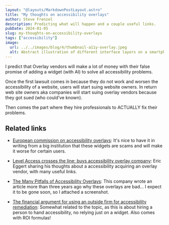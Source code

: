 ```yaml
---
layout: "@layouts/MarkdownPostLayout.astro"
title: "My thoughts on accessibility overlays"
author: Steve Frenzel
description: Predicting what will happen and a couple useful links.
pubDate: 2024-01-05
slug: my-thoughts-on-accessibility-overlays
tags: ["accessibility"]
image:
  url: ../../images/blog/4/thumbnail-a11y-overlay.jpeg
  alt: Abstract illustration of different interface layers on a smartphone
---
```


I predict that Overlay vendors will make a lot of money with their false promise of adding a widget (with AI) to solve all accessibility problems.

Once the first lawsuit comes in because they do not work and worsen the accessibility of a website, users will start suing website owners. In return web site owners aka companies will start suing overlay vendors because they got sued (who could’ve known).

Then comes the part where they hire professionals to ACTUALLY fix their problems.

## Related links

- [European commission on accessibility overlays](https://commission.europa.eu/resources-partners/europa-web-guide/design-content-and-development/accessibility/testing-early-and-regularly/accessibility-overlays_en): It's nice to have it in writing from a big institution that these widgets are scams and will make it worse for certain users.

- [Level Access crosses the line; buys accessibility overlay company](https://yatil.net/blog/level-access-userway): Eric Eggert sharing his thoughts about a accessibility acquiring an overlay vendor, with many useful links.

- [The Many Pitfalls of Accessibility Overlays](https://www.levelaccess.com/blog/the-many-pitfalls-of-accessibility-overlays/): This company wrote an article more than three years ago why these overlays are bad... I expect it to be gone soon, so I attached a screenshot.

- [The financial argument for using an outside firm for accessibility remediation](https://karlgroves.com/the-financial-argument-for-using-an-outside-firm-for-accessibility-remediation/): Somewhat related to the topic, as this is about hiring a person to hand accessibility, no relying just on a widget. Also comes with ROI formulas!

